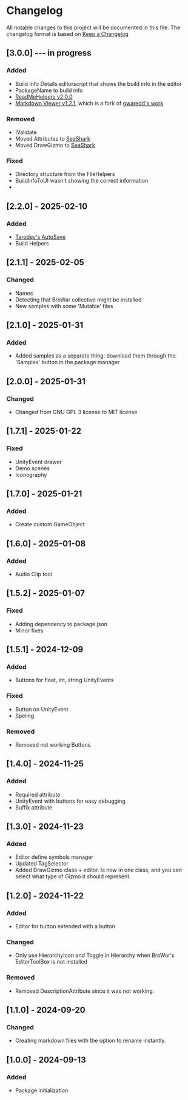# Changelog

All notable changes to this project will be documented in this file.
The changelog format is based on [Keep a Changelog](https://keepachangelog.com/en/1.0.0/)


## [3.0.0] --- in progress
### Added
- Build Info Details editorscript that shows the build info in the editor
- PackageName to build info
- [ReadMeHelpers v2.0.0](https://github.com/solo-fsw/sosxr-unity-readmehelpers)
- [Markdown Viewer v1.2.1](https://github.com/solo-fsw/sosxr-unity-markdownviewer), which is a fork of [gwaredd's work](https://github.com/gwaredd/UnityMarkdownViewer)

### Removed
- IValidate
- Moved Attributes to [SeaShark](https://github.com/solo-fsw/sosxr-unity-seashark)
- Moved DrawGizmo to [SeaShark](https://github.com/solo-fsw/sosxr-unity-seashark)

### Fixed
- Directory structure from the FileHelpers
- BuildInfoToUI wasn't showing the correct information
- 


## [2.2.0] - 2025-02-10
### Added
- [Tarodev's AutoSave](https://www.youtube.com/watch?v=q0ZDlhPs8mU)
- Build Helpers 


## [2.1.1] - 2025-02-05
### Changed
- Names
- Detecting that BroWar collective might be installed
- New samples with some 'Mutable' files


## [2.1.0] - 2025-01-31
### Added
- Added samples as a separate thing: download them through the 'Samples' button in the package manager


## [2.0.0] - 2025-01-31
### Changed
- Changed from GNU GPL 3 license to MIT license


## [1.7.1] - 2025-01-22
### Fixed
- UnityEvent drawer
- Demo scenes
- Iconography


## [1.7.0] - 2025-01-21
### Added
- Create custom GameObject


## [1.6.0] - 2025-01-08
### Added 
- Audio Clip tool


## [1.5.2] - 2025-01-07
### Fixed
- Adding dependency to package.json
- Minor fixes


## [1.5.1] - 2024-12-09
### Added
- Buttons for float, int, string UnityEvents
### Fixed
- Button on UnityEvent
- Speling
### Removed
- Removed not working Buttons


## [1.4.0] - 2024-11-25
### Added
- Required attribute
- UnityEvent with buttons for easy debugging
- Suffix attribute


## [1.3.0] - 2024-11-23
### Added
- Editor define symbols manager
- Updated TagSelector
- Added DrawGizmo class + editor. Is now in one class, and you can select what type of Gizmo it should represent.


## [1.2.0] - 2024-11-22
### Added
- Editor for button extended with a button
### Changed
- Only use HierarchyIcon and Toggle in Hierarchy when BroWar's EditorToolBox is not installed
### Removed
- Removed DescriptionAttribute since it was not working.


## [1.1.0] - 2024-09-20
### Changed
- Creating markdown files with the option to rename instantly. 


## [1.0.0] - 2024-09-13
### Added
- Package initialization

